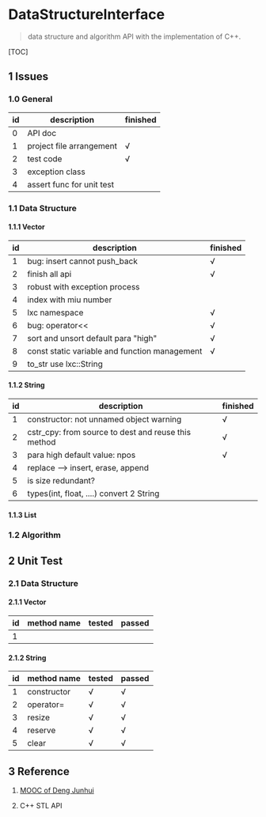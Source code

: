 # DataStructureInterface

> data structure and algorithm API with the implementation of C++.

[TOC]

## 1 Issues

### 1.0 General

| id   | description              | finished |
| ---- | ------------------------ | -------- |
| 0    | API doc                  |          |
| 1    | project file arrangement | √        |
| 2    | test code                | √        |
| 3    | exception class		  |          |
| 4    | assert func for unit test|          |



### 1.1 Data Structure

#### 1.1.1 Vector

|id|description|finished|
|-|-|-|
|1|bug: insert cannot push_back|√|
|2 |finish all api| √ |
|3 |robust with exception process| |
|4 |index with miu number| |
| 5 |lxc namespace| √ |
|6 |bug: operator<<| √ |
| 7 |sort and unsort default para "high"| √ |
| 8 |const static variable and function management| √ |
| 9 |to_str use lxc::String|  |



#### 1.1.2 String

|id|description|finished|
|-|-|-|
|1|constructor: not unnamed object warning|√|
|2|cstr_cpy: from source to dest and reuse this method|√|
|3|para high default value: npos|√|
|4|replace --> insert, erase, append||
|5|is size redundant?||
|6|types(int, float, ....) convert 2 String||


#### 1.1.3 List





### 1.2 Algorithm



## 2 Unit Test

### 2.1 Data Structure

#### 2.1.1 Vector

|id|method name|tested|passed|
|-|-|-|-|
|1||||

#### 2.1.2 String

|id|method name|tested|passed|
|-|-|-|-|
|1|constructor|√|√|
|2|operator=|√|√|
|3|resize|√|√|
|4|reserve|√|√|
|5|clear|√|√|

## 3 Reference

1. [MOOC of Deng Junhui](https://dsa.cs.tsinghua.edu.cn/~deng/ds/dsacpp/index.htm)

2. C++ STL API